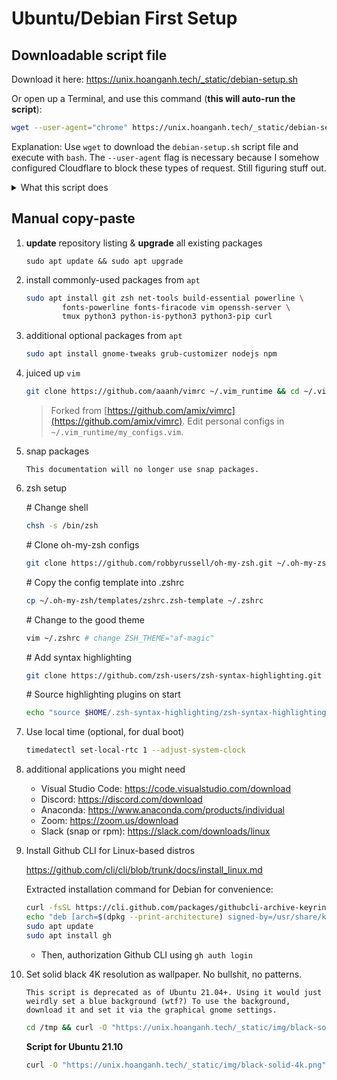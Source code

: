 # Ubuntu/Debian First Setup

## Downloadable script file

Download it here: https://unix.hoanganh.tech/_static/debian-setup.sh

Or open up a Terminal, and use this command (**this will auto-run the script**):

```bash
wget --user-agent="chrome" https://unix.hoanganh.tech/_static/debian-setup.sh && bash ./debian-setup.sh && rm ./debian-setup.sh
```

Explanation: Use `wget` to download the `debian-setup.sh` script file and execute with `bash`. The `--user-agent` flag is necessary because I somehow configured Cloudflare to block these types of request. Still figuring stuff out.

<details>
<summary>What this script does</summary>
<ul>
<li>Use apt to update and upgrade</li>
<li>Install commonly-used packages: git zsh net-tools build-essential powerline fonts-powerline fonts-firacode vim openssh-server tmux python3 python-is-python3 python3-pip curl</li>
<li>Setup and configure zsh, oh-my-zsh, zsh highlighting, zsh theme</li>
</ul>
</details>

## Manual copy-paste

1. **update** repository listing & **upgrade** all existing packages

    ```shell
    sudo apt update && sudo apt upgrade
    ```

1. install commonly-used packages from `apt`

    ```zsh
    sudo apt install git zsh net-tools build-essential powerline \
            fonts-powerline fonts-firacode vim openssh-server \
            tmux python3 python-is-python3 python3-pip curl
    ```

1. additional optional packages from `apt`

    ```zsh
    sudo apt install gnome-tweaks grub-customizer nodejs npm
    ```

1. juiced up `vim`

    ```zsh
    git clone https://github.com/aaanh/vimrc ~/.vim_runtime && cd ~/.vim_runtime && ./install_awesome_vimrc.sh
    ```

    > Forked from [https://github.com/amix/vimrc](https://github.com/amix/vimrc). Edit personal configs in `~/.vim_runtime/my_configs.vim`.

1. snap packages

    ```{warning}
    This documentation will no longer use snap packages.
    ```

1. zsh setup

    \# Change shell

    ```zsh
    chsh -s /bin/zsh
    ```

    \# Clone oh-my-zsh configs

    ```zsh
    git clone https://github.com/robbyrussell/oh-my-zsh.git ~/.oh-my-zsh
    ```

    \# Copy the config template into .zshrc

    ```zsh
    cp ~/.oh-my-zsh/templates/zshrc.zsh-template ~/.zshrc
    ```

    \# Change to the good theme

    ```zsh
    vim ~/.zshrc # change ZSH_THEME="af-magic"
    ```

    \# Add syntax highlighting

    ```zsh
    git clone https://github.com/zsh-users/zsh-syntax-highlighting.git "$HOME/.zsh-syntax-highlighting" --depth 1
    ```

    \# Source highlighting plugins on start

    ```zsh
    echo "source $HOME/.zsh-syntax-highlighting/zsh-syntax-highlighting.zsh" >> "$HOME/.zshrc"
    ```

1. Use local time (optional, for dual boot)

    ```zsh
    timedatectl set-local-rtc 1 --adjust-system-clock
    ```

1. additional applications you might need

    - Visual Studio Code: https://code.visualstudio.com/download
    - Discord: https://discord.com/download
    - Anaconda: https://www.anaconda.com/products/individual
    - Zoom: https://zoom.us/download
    - Slack (snap or rpm): https://slack.com/downloads/linux

1. Install Github CLI for Linux-based distros

    <https://github.com/cli/cli/blob/trunk/docs/install_linux.md>

    Extracted installation command for Debian for convenience:

    ```zsh
    curl -fsSL https://cli.github.com/packages/githubcli-archive-keyring.gpg | sudo dd of=/usr/share/keyrings/githubcli-archive-keyring.gpg
    echo "deb [arch=$(dpkg --print-architecture) signed-by=/usr/share/keyrings/githubcli-archive-keyring.gpg] https://cli.github.com/packages stable main" | sudo tee /etc/apt/sources.list.d/github-cli.list > /dev/null
    sudo apt update
    sudo apt install gh
    ```

    - Then, authorization Github CLI using `gh auth login`

1. Set solid black 4K resolution as wallpaper. No bullshit, no patterns.

    ```{note}
    This script is deprecated as of Ubuntu 21.04+. Using it would just weirdly set a blue background (wtf?) To use the background, download it and set it via the graphical gnome settings.
    ```

    ```zsh
    cd /tmp && curl -O "https://unix.hoanganh.tech/_static/img/black-solid-4k.png" && gsettings set org.gnome.desktop.background picture-uri './black-solid-4k.png'
    ```

    **Script for Ubuntu 21.10**

    ```zsh
    curl -O "https://unix.hoanganh.tech/_static/img/black-solid-4k.png"
    ```
